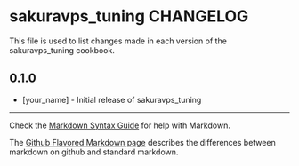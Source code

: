 sakuravps_tuning CHANGELOG
==========================

This file is used to list changes made in each version of the sakuravps_tuning cookbook.

0.1.0
-----
- [your_name] - Initial release of sakuravps_tuning

- - -
Check the [Markdown Syntax Guide](http://daringfireball.net/projects/markdown/syntax) for help with Markdown.

The [Github Flavored Markdown page](http://github.github.com/github-flavored-markdown/) describes the differences between markdown on github and standard markdown.
